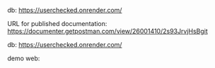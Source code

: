 db: https://userchecked.onrender.com/

URL for published documentation: https://documenter.getpostman.com/view/26001410/2s93JrvjHsBgit

db: https://userchecked.onrender.com/

demo web: 